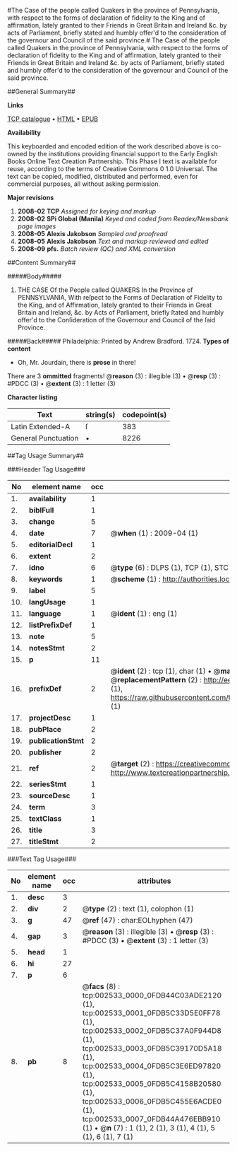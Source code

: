 #The Case of the people called Quakers in the province of Pennsylvania, with respect to the forms of declaration of fidelity to the King and of affirmation, lately granted to their Friends in Great Britain and Ireland &c. by acts of Parliament, briefly stated and humbly offer'd to the consideration of the governour and Council of the said province.#
The Case of the people called Quakers in the province of Pennsylvania, with respect to the forms of declaration of fidelity to the King and of affirmation, lately granted to their Friends in Great Britain and Ireland &c. by acts of Parliament, briefly stated and humbly offer'd to the consideration of the governour and Council of the said province.

##General Summary##

**Links**

[TCP catalogue](http://www.ota.ox.ac.uk/tcp/)  • 
[HTML](http://tei.it.ox.ac.uk/tcp/Texts-HTML/free/N02/N02131.html)  • 
[EPUB](http://tei.it.ox.ac.uk/tcp/Texts-EPUB/free/N02/N02131.epub)

**Availability**

This keyboarded and encoded edition of the
	       work described above is co-owned by the institutions
	       providing financial support to the Early English Books
	       Online Text Creation Partnership. This Phase I text is
	       available for reuse, according to the terms of Creative
	       Commons 0 1.0 Universal. The text can be copied,
	       modified, distributed and performed, even for
	       commercial purposes, all without asking permission.

**Major revisions**

1. __2008-02__ __TCP__ *Assigned for keying and markup*
1. __2008-02__ __SPi Global (Manila)__ *Keyed and coded from Readex/Newsbank page images*
1. __2008-05__ __Alexis Jakobson__ *Sampled and proofread*
1. __2008-05__ __Alexis Jakobson__ *Text and markup reviewed and edited*
1. __2008-09__ __pfs.__ *Batch review (QC) and XML conversion*

##Content Summary##

#####Body#####

1. THE CASE Of the People called QUAKERS In the Province of PENNSYLVANIA, With reſpect to the Forms of Declaration of Fidelity to the King, and of Affirmation, lately granted to their Friends in Great Britain and Ireland, &c. by Acts of Parliament, briefly ſtated and humbly offer'd to the Conſideration of the Governour and Council of the ſaid Province.

#####Back#####
Philadelphia: Printed by Andrew Bradford. 1724.
**Types of content**

  * Oh, Mr. Jourdain, there is **prose** in there!

There are 3 **ommitted** fragments! 
 @__reason__ (3) : illegible (3)  •  @__resp__ (3) : #PDCC (3)  •  @__extent__ (3) : 1 letter (3)

**Character listing**


|Text|string(s)|codepoint(s)|
|---|---|---|
|Latin Extended-A|ſ|383|
|General Punctuation|•|8226|

##Tag Usage Summary##

###Header Tag Usage###

|No|element name|occ|attributes|
|---|---|---|---|
|1.|__availability__|1||
|2.|__biblFull__|1||
|3.|__change__|5||
|4.|__date__|7| @__when__ (1) : 2009-04 (1)|
|5.|__editorialDecl__|1||
|6.|__extent__|2||
|7.|__idno__|6| @__type__ (6) : DLPS (1), TCP (1), STC (1), NOTIS (1), IMAGE-SET (1), EVANS-CITATION (1)|
|8.|__keywords__|1| @__scheme__ (1) : http://authorities.loc.gov/ (1)|
|9.|__label__|5||
|10.|__langUsage__|1||
|11.|__language__|1| @__ident__ (1) : eng (1)|
|12.|__listPrefixDef__|1||
|13.|__note__|5||
|14.|__notesStmt__|2||
|15.|__p__|11||
|16.|__prefixDef__|2| @__ident__ (2) : tcp (1), char (1)  •  @__matchPattern__ (2) : ([0-9\-]+):([0-9IVX]+) (1), (.+) (1)  •  @__replacementPattern__ (2) : http://eebo.chadwyck.com/downloadtiff?vid=$1&page=$2 (1), https://raw.githubusercontent.com/textcreationpartnership/Texts/master/tcpchars.xml#$1 (1)|
|17.|__projectDesc__|1||
|18.|__pubPlace__|2||
|19.|__publicationStmt__|2||
|20.|__publisher__|2||
|21.|__ref__|2| @__target__ (2) : https://creativecommons.org/publicdomain/zero/1.0/ (1), http://www.textcreationpartnership.org/docs/. (1)|
|22.|__seriesStmt__|1||
|23.|__sourceDesc__|1||
|24.|__term__|3||
|25.|__textClass__|1||
|26.|__title__|3||
|27.|__titleStmt__|2||


###Text Tag Usage###

|No|element name|occ|attributes|
|---|---|---|---|
|1.|__desc__|3||
|2.|__div__|2| @__type__ (2) : text (1), colophon (1)|
|3.|__g__|47| @__ref__ (47) : char:EOLhyphen (47)|
|4.|__gap__|3| @__reason__ (3) : illegible (3)  •  @__resp__ (3) : #PDCC (3)  •  @__extent__ (3) : 1 letter (3)|
|5.|__head__|1||
|6.|__hi__|27||
|7.|__p__|6||
|8.|__pb__|8| @__facs__ (8) : tcp:002533_0000_0FDB44C03ADE2120 (1), tcp:002533_0001_0FDB5C33D5E0FF78 (1), tcp:002533_0002_0FDB5C37A0F944D8 (1), tcp:002533_0003_0FDB5C39170D5A18 (1), tcp:002533_0004_0FDB5C3E6ED97820 (1), tcp:002533_0005_0FDB5C4158B20580 (1), tcp:002533_0006_0FDB5C455E6ACDE0 (1), tcp:002533_0007_0FDB44A476EBB910 (1)  •  @__n__ (7) : 1 (1), 2 (1), 3 (1), 4 (1), 5 (1), 6 (1), 7 (1)|
